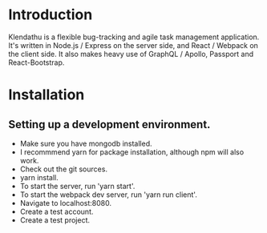 # Introduction

Klendathu is a flexible bug-tracking and agile task management application. It's written in
Node.js / Express on the server side, and React / Webpack on the client side. It also makes heavy
use of GraphQL / Apollo, Passport and React-Bootstrap.

# Installation

## Setting up a development environment.

* Make sure you have mongodb installed.
* I recommmend yarn for package installation, although npm will also work.
* Check out the git sources.
* yarn install.
* To start the server, run 'yarn start'.
* To start the webpack dev server, run 'yarn run client'.
* Navigate to localhost:8080.
* Create a test account.
* Create a test project.
